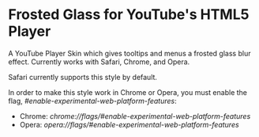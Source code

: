 # Frosted Glass for YouTube's HTML5 Player
A YouTube Player Skin which gives tooltips and menus a frosted glass blur effect. Currently works with Safari, Chrome, and Opera.

Safari currently supports this style by default.

In order to make this style work in Chrome or Opera, you must enable the flag, *#enable-experimental-web-platform-features*:  
* Chrome: *chrome://flags/#enable-experimental-web-platform-features*
* Opera: *opera://flags/#enable-experimental-web-platform-features*
